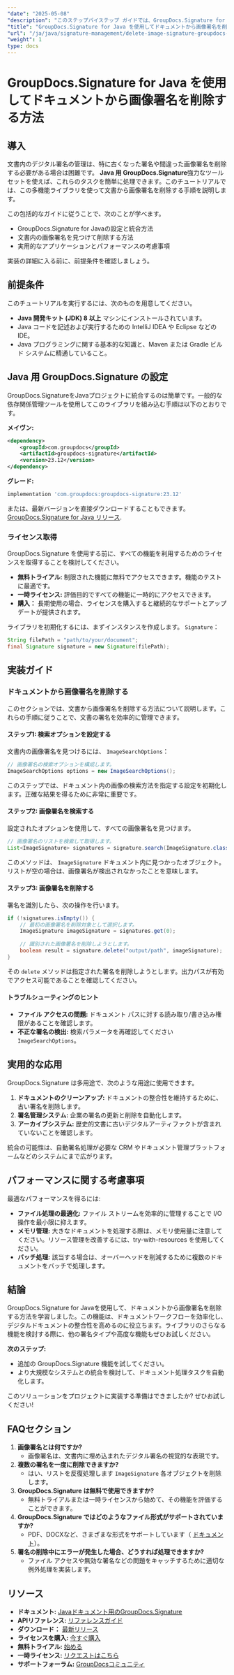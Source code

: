 ```yaml
---
"date": "2025-05-08"
"description": "このステップバイステップ ガイドでは、GroupDocs.Signature for Java を使用してドキュメントから画像署名を効率的に削除する方法を説明します。"
"title": "GroupDocs.Signature for Java を使用してドキュメントから画像署名を削除する方法"
"url": "/ja/java/signature-management/delete-image-signature-groupdocs-java/"
"weight": 1
type: docs
---
```

# GroupDocs.Signature for Java を使用してドキュメントから画像署名を削除する方法

## 導入

文書内のデジタル署名の管理は、特に古くなった署名や間違った画像署名を削除する必要がある場合は困難です。 **Java 用 GroupDocs.Signature**強力なツールセットを使えば、これらのタスクを簡単に処理できます。このチュートリアルでは、この多機能ライブラリを使って文書から画像署名を削除する手順を説明します。

この包括的なガイドに従うことで、次のことが学べます。
- GroupDocs.Signature for Javaの設定と統合方法
- 文書内の画像署名を見つけて削除する方法
- 実用的なアプリケーションとパフォーマンスの考慮事項

実装の詳細に入る前に、前提条件を確認しましょう。

## 前提条件

このチュートリアルを実行するには、次のものを用意してください。
- **Java 開発キット (JDK) 8 以上** マシンにインストールされています。
- Java コードを記述および実行するための IntelliJ IDEA や Eclipse などの IDE。
- Java プログラミングに関する基本的な知識と、Maven または Gradle ビルド システムに精通していること。

## Java 用 GroupDocs.Signature の設定

GroupDocs.SignatureをJavaプロジェクトに統合するのは簡単です。一般的な依存関係管理ツールを使用してこのライブラリを組み込む手順は以下のとおりです。

**メイヴン:**
```xml
<dependency>
    <groupId>com.groupdocs</groupId>
    <artifactId>groupdocs-signature</artifactId>
    <version>23.12</version>
</dependency>
```

**グレード:**
```gradle
implementation 'com.groupdocs:groupdocs-signature:23.12'
```

または、最新バージョンを直接ダウンロードすることもできます。 [GroupDocs.Signature for Java リリース](https://releases。groupdocs.com/signature/java/).

### ライセンス取得

GroupDocs.Signature を使用する前に、すべての機能を利用するためのライセンスを取得することを検討してください。
- **無料トライアル:** 制限された機能に無料でアクセスできます。機能のテストに最適です。
- **一時ライセンス:** 評価目的ですべての機能に一時的にアクセスできます。
- **購入：** 長期使用の場合、ライセンスを購入すると継続的なサポートとアップデートが提供されます。

ライブラリを初期化するには、まずインスタンスを作成します。 `Signature`：
```java
String filePath = "path/to/your/document";
final Signature signature = new Signature(filePath);
```

## 実装ガイド

### ドキュメントから画像署名を削除する

このセクションでは、文書から画像署名を削除する方法について説明します。これらの手順に従うことで、文書の署名を効率的に管理できます。

#### ステップ1: 検索オプションを設定する

文書内の画像署名を見つけるには、 `ImageSearchOptions`：
```java
// 画像署名の検索オプションを構成します。
ImageSearchOptions options = new ImageSearchOptions();
```
このステップでは、ドキュメント内の画像の検索方法を指定する設定を初期化します。正確な結果を得るために非常に重要です。

#### ステップ2: 画像署名を検索する

設定されたオプションを使用して、すべての画像署名を見つけます。
```java
// 画像署名のリストを検索して取得します。
List<ImageSignature> signatures = signature.search(ImageSignature.class, options);
```
このメソッドは、 `ImageSignature` ドキュメント内に見つかったオブジェクト。リストが空の場合は、画像署名が検出されなかったことを意味します。

#### ステップ3: 画像署名を削除する

署名を識別したら、次の操作を行います。
```java
if (!signatures.isEmpty()) {
    // 最初の画像署名を削除対象として選択します。
    ImageSignature imageSignature = signatures.get(0);
    
    // 識別された画像署名を削除しようとします。
    boolean result = signature.delete("output/path", imageSignature);
}
```
その `delete` メソッドは指定された署名を削除しようとします。出力パスが有効でアクセス可能であることを確認してください。

#### トラブルシューティングのヒント
- **ファイル アクセスの問題:** ドキュメント パスに対する読み取り/書き込み権限があることを確認します。
- **不正な署名の検出:** 検索パラメータを再確認してください `ImageSearchOptions`。

## 実用的な応用

GroupDocs.Signature は多用途で、次のような用途に使用できます。
1. **ドキュメントのクリーンアップ:** ドキュメントの整合性を維持するために、古い署名を削除します。
2. **署名管理システム:** 企業の署名の更新と削除を自動化します。
3. **アーカイブシステム:** 歴史的文書に古いデジタルアーティファクトが含まれていないことを確認します。

統合の可能性は、自動署名処理が必要な CRM やドキュメント管理プラットフォームなどのシステムにまで広がります。

## パフォーマンスに関する考慮事項

最適なパフォーマンスを得るには:
- **ファイル処理の最適化:** ファイル ストリームを効率的に管理することで I/O 操作を最小限に抑えます。
- **メモリ管理:** 大きなドキュメントを処理する際は、メモリ使用量に注意してください。リソース管理を改善するには、try-with-resources を使用してください。
- **バッチ処理:** 該当する場合は、オーバーヘッドを削減するために複数のドキュメントをバッチで処理します。

## 結論

GroupDocs.Signature for Javaを使用して、ドキュメントから画像署名を削除する方法を学習しました。この機能は、ドキュメントワークフローを効率化し、デジタルドキュメントの整合性を高めるのに役立ちます。ライブラリのさらなる機能を検討する際に、他の署名タイプや高度な機能もぜひお試しください。

**次のステップ:**
- 追加の GroupDocs.Signature 機能を試してください。
- より大規模なシステムとの統合を検討して、ドキュメント処理タスクを自動化します。

このソリューションをプロジェクトに実装する準備はできましたか? ぜひお試しください!

## FAQセクション

1. **画像署名とは何ですか?**
   - 画像署名は、文書内に埋め込まれたデジタル署名の視覚的な表現です。
2. **複数の署名を一度に削除できますか?**
   - はい、リストを反復処理します `ImageSignature` 各オブジェクトを削除します。
3. **GroupDocs.Signature は無料で使用できますか?**
   - 無料トライアルまたは一時ライセンスから始めて、その機能を評価することができます。
4. **GroupDocs.Signature ではどのようなファイル形式がサポートされていますか?**
   - PDF、DOCXなど、さまざまな形式をサポートしています（ [ドキュメント](https://docs.groupdocs.com/signature/java/)）。
5. **署名の削除中にエラーが発生した場合、どうすれば処理できますか?**
   - ファイル アクセスや無効な署名などの問題をキャッチするために適切な例外処理を実装します。

## リソース
- **ドキュメント:** [Javaドキュメント用のGroupDocs.Signature](https://docs.groupdocs.com/signature/java/)
- **APIリファレンス:** [リファレンスガイド](https://reference.groupdocs.com/signature/java/)
- **ダウンロード：** [最新リリース](https://releases.groupdocs.com/signature/java/)
- **ライセンスを購入:** [今すぐ購入](https://purchase.groupdocs.com/buy)
- **無料トライアル:** [始める](https://releases.groupdocs.com/signature/java/)
- **一時ライセンス:** [リクエストはこちら](https://purchase.groupdocs.com/temporary-license/)
- **サポートフォーラム:** [GroupDocsコミュニティ](https://forum.groupdocs.com/c/signature/)